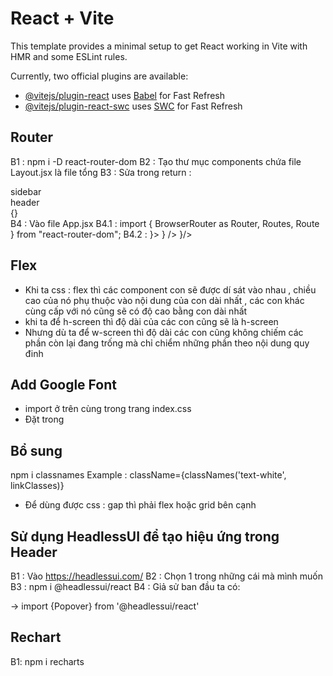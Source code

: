 # React + Vite

This template provides a minimal setup to get React working in Vite with HMR and some ESLint rules.

Currently, two official plugins are available:

- [@vitejs/plugin-react](https://github.com/vitejs/vite-plugin-react/blob/main/packages/plugin-react/README.md) uses [Babel](https://babeljs.io/) for Fast Refresh
- [@vitejs/plugin-react-swc](https://github.com/vitejs/vite-plugin-react-swc) uses [SWC](https://swc.rs/) for Fast Refresh

## Router

B1 : npm i -D react-router-dom
B2 : Tạo thư mục components chứa file Layout.jsx là file tổng
B3 : Sửa trong return :

<div>
<div>sidebar</div>
<div>header</div>
<div>
{<Outlet />}
</div>
</div>
B4 : Vào file App.jsx
B4.1 : import { BrowserRouter as Router, Routes, Route } from "react-router-dom";
B4.2 :
    <Router>
        <Routes>
            <Route path="/" element={<Layout />}>
                <Route index element={<Dashboard />} />
                <Route path="product" element={<Product />}/>
           </Route>
        </Routes>
    </Router>

## Flex

- Khi ta css : flex thì các component con sẽ được dí sát vào nhau , chiều cao của nó phụ thuộc vào nội dung của con dài nhất , các con khác cùng cấp với nó cũng sẽ có độ cao bằng con dài nhất
- khi ta để h-screen thì độ dài của các con cũng sẽ là h-screen
- Nhưng dù ta để w-screen thì độ dài các con cũng không chiếm các phần còn lại đang trống mà chỉ chiểm những phần theo nội dung quy đinh

## Add Google Font

- import ở trên cùng trong trang index.css
- Đặt trong

## Bổ sung

npm i classnames
Example : className={classNames('text-white', linkClasses)}

- Để dùng được css : gap thì phải flex hoặc grid bên cạnh

## Sử dụng HeadlessUI để tạo hiệu ứng trong Header

B1 : Vào https://headlessui.com/
B2 : Chọn 1 trong những cái mà mình muốn
B3 : npm i @headlessui/react
B4 : Giả sử ban đầu ta có:

<div className="flex items-center gap-2 mr-2">
    <HiOutlineChatAlt fontSize={24}/>
    <HiOutlineBell fontSize={24}/>
</div>

-> import {Popover} from '@headlessui/react'

## Rechart

B1: npm i recharts
